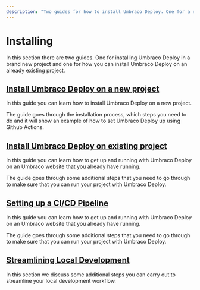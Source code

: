 ```yaml
---
description: "Two guides for how to install Umbraco Deploy. One for a new website and one for existing Umbraco websites."
---
```


# Installing

In this section there are two guides. One for installing Umbraco Deploy in a brand new project and one for how you can install Umbraco Deploy on an already existing project.

## [Install Umbraco Deploy on a new project](new-site.md)

In this guide you can learn how to install Umbraco Deploy on a new project.

The guide goes through the installation process, which steps you need to do and it will show an example of how to set Umbraco Deploy up using Github Actions.

## [Install Umbraco Deploy on existing project](existing-site.md)

In this guide you can learn how to get up and running with Umbraco Deploy on an Umbraco website that you already have running.

The guide goes through some additional steps that you need to go through to make sure that you can run your project with Umbraco Deploy.

## [Setting up a CI/CD Pipeline](cicd-pipeline/)

In this guide you can learn how to get up and running with Umbraco Deploy on an Umbraco website that you already have running.

The guide goes through some additional steps that you need to go through to make sure that you can run your project with Umbraco Deploy.

## [Streamlining Local Development](streamlining-local-development.md)

In this section we discuss some additional steps you can carry out to streamline your local development workflow.
